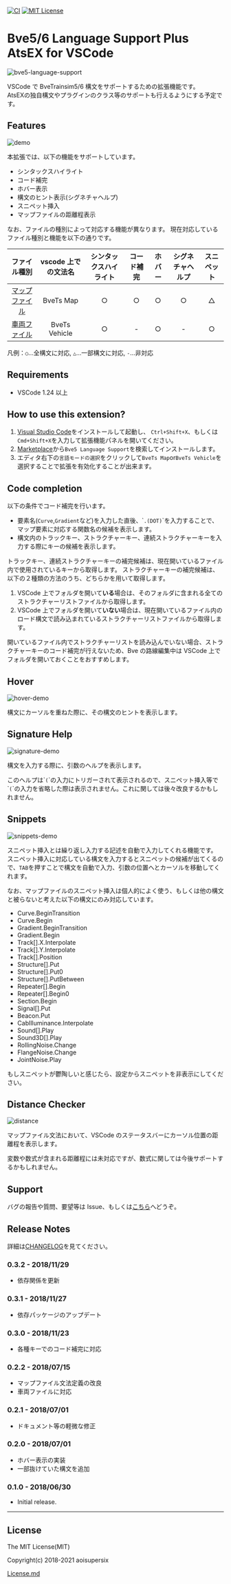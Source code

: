 [![CI](https://github.com/aoisupersix/vscode-bve5-language-support/actions/workflows/ci.yml/badge.svg)](https://github.com/aoisupersix/vscode-bve5-language-support/actions/workflows/ci.yml)
[![MIT License](https://img.shields.io/badge/license-MIT-blue.svg?style=flat)](/LICENSE.md)

# Bve5/6 Language Support Plus AtsEX for VSCode

![bve5-language-support](images/language-support.png)

VSCode で BveTrainsim5/6 構文をサポートするための拡張機能です。  
AtsEXの独自構文やプラグインのクラス等のサポートも行えるようにする予定です。  

## Features

![demo](images/demo.gif)

本拡張では、以下の機能をサポートしています。

- シンタックスハイライト
- コード補完
- ホバー表示
- 構文のヒント表示(シグネチャヘルプ)
- スニペット挿入
- マップファイルの距離程表示

なお、ファイルの種別によって対応する機能が異なります。
現在対応しているファイル種別と機能を以下の通りです。

|                             ファイル種別                              | vscode 上での文法名 | シンタックスハイライト | コード補完 | ホバー | シグネチャヘルプ | スニペット |
| :-------------------------------------------------------------------: | :-----------------: | :--------------------: | :--------: | :----: | :--------------: | :--------: |
|   [マップファイル](http://bvets.net/jp/edit/formats/route/map.html)   |      BveTs Map      |           ○            |     ○      |   ○    |        ○         |     △      |
| [車両ファイル](http://bvets.net/jp/edit/formats/vehicle/vehicle.html) |    BveTs Vehicle    |           ○            |     -      |   ○    |        -         |     ○      |

凡例：`○`...全構文に対応, `△`...一部構文に対応, `-`...非対応

## Requirements

- VSCode 1.24 以上

## How to use this extension?

1. [Visual Studio Code](https://code.visualstudio.com)をインストールして起動し、 `Ctrl+Shift+X`、もしくは`Cmd+Shift+X`を入力して拡張機能パネルを開いてください。
2. [Marketplace](https://marketplace.visualstudio.com/items?itemName=aoisupersix.bve5-language-support)から`Bve5 Language Support`を検索してインストールします。
3. エディタ右下の`言語モードの選択`をクリックして`BveTs Map`or`BveTs Vehicle`を選択することで拡張を有効化することが出来ます。

## Code completion

以下の条件でコード補完を行います。

- 要素名(`Curve`,`Gradient`など)を入力した直後、\``.(DOT)`\`を入力することで、マップ要素に対応する関数名の候補を表示します。
- 構文内のトラックキー、ストラクチャーキー、連続ストラクチャーキーを入力する際にキーの候補を表示します。

トラックキー、連続ストラクチャーキーの補完候補は、現在開いているファイル内で使用されているキーから取得します。
ストラクチャーキーの補完候補は、以下の２種類の方法のうち、どちらかを用いて取得します。

1. VSCode 上でフォルダを開いて**いる**場合は、そのフォルダに含まれる全てのストラクチャーリストファイルから取得します。
2. VSCode 上でフォルダを開いて**いない**場合は、現在開いているファイル内のロード構文で読み込まれているストラクチャーリストファイルから取得します。

開いているファイル内でストラクチャーリストを読み込んでいない場合、ストラクチャーキーのコード補完が行えないため、Bve の路線編集中は VSCode 上でフォルダを開いておくことをおすすめします。

## Hover

![hover-demo](images/hover.gif)

構文にカーソルを重ねた際に、その構文のヒントを表示します。

## Signature Help

![signature-demo](images/signature.gif)

構文を入力する際に、引数のヘルプを表示します。

このヘルプは\``(`\`の入力にトリガーされて表示されるので、スニペット挿入等で\``(`\`の入力を省略した際は表示されません。これに関しては後々改良するかもしれません。

## Snippets

![snippets-demo](images/snippets.gif)

スニペット挿入とは繰り返し入力する記述を自動で入力してくれる機能です。
スニペット挿入に対応している構文を入力するとスニペットの候補が出てくるので、`TAB`を押すことで構文を自動で入力、引数の位置へとカーソルを移動してくれます。

なお、マップファイルのスニペット挿入は個人的によく使う、もしくは他の構文と被らないと考えた以下の構文にのみ対応しています。

- Curve.BeginTransition
- Curve.Begin
- Gradient.BeginTransition
- Gradient.Begin
- Track[].X.Interpolate
- Track[].Y.Interpolate
- Track[].Position
- Structure[].Put
- Structure[].Put0
- Structure[].PutBetween
- Repeater[].Begin
- Repeater[].Begin0
- Section.Begin
- Signal[].Put
- Beacon.Put
- CabIlluminance.Interpolate
- Sound[].Play
- Sound3D[].Play
- RollingNoise.Change
- FlangeNoise.Change
- JointNoise.Play

もしスニペットが鬱陶しいと感じたら、設定からスニペットを非表示にしてください。

## Distance Checker

![distance](images/distance-hint.png)

マップファイル文法において、VSCode のステータスバーにカーソル位置の距離程を表示します。

変数や数式が含まれる距離程には未対応ですが、数式に関しては今後サポートするかもしれません。

## Support

バグの報告や質問、要望等は Issue、もしくは[こちら](http://aoisupersix.tokyo)へどうぞ。

## Release Notes

詳細は[CHANGELOG](CHANGELOG.md)を見てください。

### 0.3.2 - 2018/11/29

- 依存関係を更新

### 0.3.1 - 2018/11/27

- 依存パッケージのアップデート

### 0.3.0 - 2018/11/23

- 各種キーでのコード補完に対応

### 0.2.2 - 2018/07/15

- マップファイル文法定義の改良
- 車両ファイルに対応

### 0.2.1 - 2018/07/01

- ドキュメント等の軽微な修正

### 0.2.0 - 2018/07/01

- ホバー表示の実装
- 一部抜けていた構文を追加

### 0.1.0 - 2018/06/30

- Initial release.

---

## License

The MIT License(MIT)

Copyright(c) 2018-2021 aoisupersix

[License.md](LICENSE.md)
